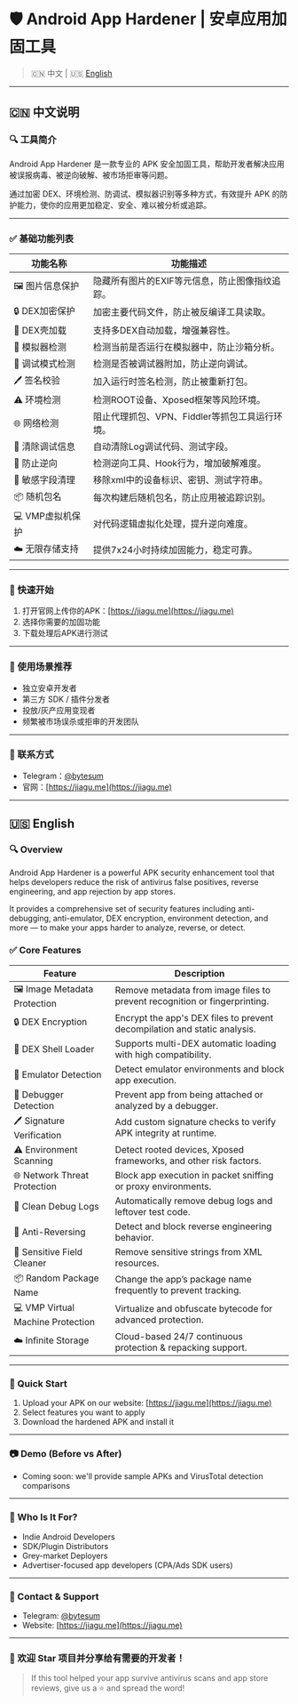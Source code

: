 # 🛡 Android App Hardener | 安卓应用加固工具

> 🇨🇳 中文 | 🇺🇸 [English](#-english-version)

---

## 🇨🇳 中文说明

### 🔍 工具简介

Android App Hardener 是一款专业的 APK 安全加固工具，帮助开发者解决应用被误报病毒、被逆向破解、被市场拒审等问题。  

通过加密 DEX、环境检测、防调试、模拟器识别等多种方式，有效提升 APK 的防护能力，使你的应用更加稳定、安全、难以被分析或追踪。

---

### ✅ 基础功能列表

| 功能名称 | 功能描述 |
|----------|----------|
| 🖼 图片信息保护 | 隐藏所有图片的EXIF等元信息，防止图像指纹追踪。 |
| 🔒 DEX加密保护 | 加密主要代码文件，防止被反编译工具读取。 |
| 🧊 DEX壳加载 | 支持多DEX自动加载，增强兼容性。 |
| 🧪 模拟器检测 | 检测当前是否运行在模拟器中，防止沙箱分析。 |
| 🐞 调试模式检测 | 检测是否被调试器附加，防止逆向调试。 |
| 🖊 签名校验 | 加入运行时签名检测，防止被重新打包。 |
| ⚠️ 环境检测 | 检测ROOT设备、Xposed框架等风险环境。 |
| 🌐 网络检测 | 阻止代理抓包、VPN、Fiddler等抓包工具运行环境。 |
| 🧹 清除调试信息 | 自动清除Log调试代码、测试字段。 |
| 🔐 防止逆向 | 检测逆向工具、Hook行为，增加破解难度。 |
| 🧾 敏感字段清理 | 移除xml中的设备标识、密钥、测试字符串。 |
| 📦 随机包名 | 每次构建后随机包名，防止应用被追踪识别。 |
| 💻 VMP虚拟机保护 | 对代码逻辑虚拟化处理，提升逆向难度。 |
| ☁️ 无限存储支持 | 提供7x24小时持续加固能力，稳定可靠。 |

---

### 🚀 快速开始

1. 打开官网上传你的APK：[https://jiagu.me](https://jiagu.me)
2. 选择你需要的加固功能
3. 下载处理后APK进行测试

---

### 🎯 使用场景推荐

- 独立安卓开发者
- 第三方 SDK / 插件分发者
- 投放/灰产应用变现者
- 频繁被市场误杀或拒审的开发团队

---

### 📩 联系方式

- Telegram：[@bytesum](https://t.me/bytesum)
- 官网：[https://jiagu.me](https://jiagu.me)

---
## 🇺🇸 English

### 🔍 Overview

Android App Hardener is a powerful APK security enhancement tool that helps developers reduce the risk of antivirus false positives, reverse engineering, and app rejection by app stores.  

It provides a comprehensive set of security features including anti-debugging, anti-emulator, DEX encryption, environment detection, and more — to make your apps harder to analyze, reverse, or detect.

### ✅ Core Features

| Feature | Description |
|--------|-------------|
| 🖼 Image Metadata Protection | Remove metadata from image files to prevent recognition or fingerprinting. |
| 🔒 DEX Encryption | Encrypt the app's DEX files to prevent decompilation and static analysis. |
| 🧊 DEX Shell Loader | Supports multi-DEX automatic loading with high compatibility. |
| 🧪 Emulator Detection | Detect emulator environments and block app execution. |
| 🐞 Debugger Detection | Prevent app from being attached or analyzed by a debugger. |
| 🖊 Signature Verification | Add custom signature checks to verify APK integrity at runtime. |
| ⚠️ Environment Scanning | Detect rooted devices, Xposed frameworks, and other risk factors. |
| 🌐 Network Threat Protection | Block app execution in packet sniffing or proxy environments. |
| 🧹 Clean Debug Logs | Automatically remove debug logs and leftover test code. |
| 🔐 Anti-Reversing | Detect and block reverse engineering behavior. |
| 🧾 Sensitive Field Cleaner | Remove sensitive strings from XML resources. |
| 📦 Random Package Name | Change the app’s package name frequently to prevent tracking. |
| 💻 VMP Virtual Machine Protection | Virtualize and obfuscate bytecode for advanced protection. |
| ☁️ Infinite Storage | Cloud-based 24/7 continuous protection & repacking support. |

---

### 🚀 Quick Start

1. Upload your APK on our website: [https://jiagu.me](https://jiagu.me)
2. Select features you want to apply
3. Download the hardened APK and install it

---

### 📷 Demo (Before vs After)

- Coming soon: we'll provide sample APKs and VirusTotal detection comparisons

---

### 🔐 Who Is It For?

- Indie Android Developers
- SDK/Plugin Distributors
- Grey-market Deployers
- Advertiser-focused app developers (CPA/Ads SDK users)

---

### 📩 Contact & Support

- Telegram: [@bytesum](https://t.me/bytesum)
- Website: [https://jiagu.me](https://jiagu.me)

---
### 🌟 欢迎 Star 项目并分享给有需要的开发者！

> If this tool helped your app survive antivirus scans and app store reviews, give us a ⭐️ and spread the word!
